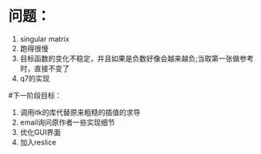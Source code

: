 # 问题：

1. singular matrix
2. 跑得很慢
3. 目标函数的变化不稳定，并且如果是负数好像会越来越负;当取第一张做参考时，直接不变了
4. q7的实现

#下一阶段目标：

1. 调用itk的库代替原来粗糙的插值的求导
2. email询问原作者一些实现细节
3. 优化GUI界面
4. 加入reslice
